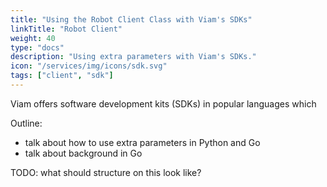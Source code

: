 ```yaml
---
title: "Using the Robot Client Class with Viam's SDKs"
linkTitle: "Robot Client"
weight: 40
type: "docs"
description: "Using extra parameters with Viam's SDKs."
icon: "/services/img/icons/sdk.svg"
tags: ["client", "sdk"]
---
```


Viam offers software development kits (SDKs) in popular languages which

Outline:
- talk about how to use extra parameters in Python and Go
- talk about background in Go


TODO: what should structure on this look like? 